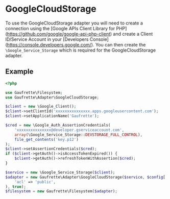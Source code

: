 GoogleCloudStorage
==================

To use the GoogleCloudStorage adapter you will need to create a connection using the [Google APIs Client Library for PHP]
(https://github.com/google/google-api-php-client) and create a Client ID/Service Account in your [Developers Console]
(https://console.developers.google.com/). You can then create the `\Google_Service_Storage` which is required for the
GoogleCloudStorage adapter.

Example
-------

```php
<?php

use Gaufrette\Filesystem;
use Gaufrette\Adapter\GoogleCloudStorage;

$client = new \Google_Client();
$client->setClientId('xxxxxxxxxxxxxxx.apps.googleusercontent.com');
$client->setApplicationName('Gaufrette');

$cred = new \Google_Auth_AssertionCredentials(
    'xxxxxxxxxxxxxxx@developer.gserviceaccount.com',
    array(\Google_Service_Storage::DEVSTORAGE_FULL_CONTROL),
    file_get_contents('key.p12')
);
$client->setAssertionCredentials($cred);
if ($client->getAuth()->isAccessTokenExpired()) {
    $client->getAuth()->refreshTokenWithAssertion($cred);
}

$service = new \Google_Service_Storage($client);
$adapter = new Gaufrette\Adapter\GoogleCloudStorage($service, $config['gcsBucket'], array(
    'acl' => 'public',
), true);
$filesystem = new Gaufrette\Filesystem($adapter);
```
